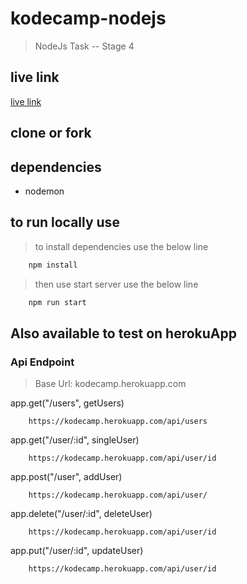 # kodecamp-nodejs
> NodeJs Task -- Stage 4
## live link
[live link](https://kodecamp.herokuapp.com/api)

## clone or fork

## dependencies
- nodemon

## to run locally use
> to install dependencies use the below line

```bash
    npm install
```
> then use start server use the below line

```bash
    npm run start
```

## Also available to test on herokuApp

### Api Endpoint
> Base Url: kodecamp.herokuapp.com

app.get("/users", getUsers)
```url
    https://kodecamp.herokuapp.com/api/users
```

app.get("/user/:id", singleUser)
```url
    https://kodecamp.herokuapp.com/api/user/id
```

app.post("/user", addUser)
```url
    https://kodecamp.herokuapp.com/api/user/
```
app.delete("/user/:id", deleteUser)
```url
    https://kodecamp.herokuapp.com/api/user/id
```
app.put("/user/:id", updateUser)
```url
    https://kodecamp.herokuapp.com/api/user/id
```

